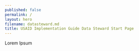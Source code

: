 ```yaml
---
published: false
permalink: /
layout: hero
filename: datasteward.md
title: USAID Implementation Guide Data Steward Start Page
---
```


Lorem Ipsum
